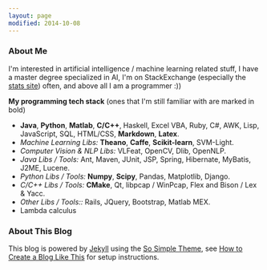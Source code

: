 ```yaml
---
layout: page
modified: 2014-10-08
---
```

### About Me
I'm interested in artificial intelligence / machine learning related stuff, I have a master degree specialized in AI, I'm on StackExchange (especially the [stats site](http://stats.stackexchange.com/users/95569/dontloo)) often, and above all I am a programmer :))

**My programming tech stack** (ones that I'm still familiar with are marked in bold)  

- **Java**, **Python**, **Matlab**, **C/C++**, Haskell, Excel VBA, Ruby, C#, AWK, Lisp, JavaScript, SQL, HTML/CSS, **Markdown**, **Latex**.
- *Machine Learning Libs:* **Theano**, **Caffe**, **Scikit-learn**, SVM-Light.
- *Computer Vision & NLP Libs:* VLFeat, OpenCV, Dlib, OpenNLP.
- *Java Libs / Tools:* Ant, Maven, JUnit, JSP, Spring, Hibernate, MyBatis, J2ME, Lucene.
- *Python Libs / Tools:*  **Numpy**, **Scipy**, Pandas, Matplotlib, Django.
- *C/C++ Libs / Tools:* **CMake**, Qt, libpcap / WinPcap, Flex and Bison / Lex & Yacc.
- *Other Libs / Tools::* Rails, JQuery, Bootstrap, Matlab MEX.
- Lambda calculus

### About This Blog

This blog is powered by [Jekyll](http://jekyllrb.com/) using the [So Simple Theme](https://mmistakes.github.io/so-simple-theme/), see [How to Create a Blog Like This](/blog/how-to) for setup instructions.
